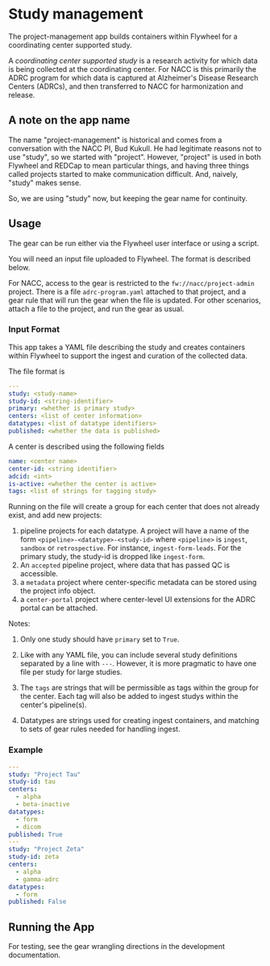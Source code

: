 # Study management

The project-management app builds containers within Flywheel for a coordinating center supported study.

A *coordinating center supported study* is a research activity for which data is being collected at the coordinating center.
For NACC is this primarily the ADRC program for which data is captured at Alzheimer's Disease Research Centers (ADRCs), and then transferred to NACC for harmonization and release.

## A note on the app name
The name "project-management" is historical and comes from a conversation with the NACC PI, Bud Kukull. 
He had legitimate reasons not to use "study", so we started with "project".
However, "project" is used in both Flywheel and REDCap to mean particular things, and having three things called projects started to make communication difficult.
And, naively, "study" makes sense.

So, we are using "study" now, but keeping the gear name for continuity.

## Usage

The gear can be run either via the Flywheel user interface or using a script.

You will need an input file uploaded to Flywheel.
The format is described below.

For NACC, access to the gear is restricted to the `fw://nacc/project-admin` project.
There is a file `adrc-program.yaml` attached to that project, and a gear rule that will run the gear when the file is updated.
For other scenarios, attach a file to the project, and run the gear as usual.

### Input Format

This app takes a YAML file describing the study and creates containers within Flywheel to support the ingest and curation of the collected data.

The file format is

```yaml
---
study: <study-name>
study-id: <string-identifier>
primary: <whether is primary study>
centers: <list of center information>
datatypes: <list of datatype identifiers>
published: <whether the data is published>
```

A center is described using the following fields

```yaml
name: <center name>
center-id: <string identifier>
adcid: <int>
is-active: <whether the center is active>
tags: <list of strings for tagging study>
```

Running on the file will create a group for each center that does not already exist, and add new projects:

1. pipeline projects for each datatype.
   A project will have a name of the form `<pipeline>-<datatype>-<study-id>` where `<pipeline>` is `ingest`, `sandbox` or `retrospective`.
   For instance, `ingest-form-leads`.
   For the primary study, the study-id is dropped like `ingest-form`.
2. An `accepted` pipeline project, where data that has passed QC is accessible.
2. a `metadata` project where center-specific metadata can be stored using the project info object.
3. a `center-portal` project where center-level UI extensions for the ADRC portal can be attached.

Notes:
1. Only one study should have `primary` set to `True`.

2. Like with any YAML file, you can include several study definitions separated by a line with `---`.
   However, it is more pragmatic to have one file per study for large studies.

3. The `tags` are strings that will be permissible as tags within the group for the center. 
   Each tag will also be added to ingest studys within the center's pipeline(s).

4. Datatypes are strings used for creating ingest containers, and matching to sets of gear rules needed for handling ingest.


### Example

```yaml
---
study: "Project Tau"
study-id: tau
centers:
  - alpha
  - beta-inactive
datatypes:
  - form
  - dicom
published: True
---
study: "Project Zeta"
study-id: zeta
centers:
  - alpha
  - gamma-adrc
datatypes:
  - form
published: False
```

## Running the App

For testing, see the gear wrangling directions in the development documentation.